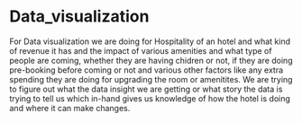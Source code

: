 # Data_visualization
For Data visualization we are doing for Hospitality of an hotel and what kind of revenue it has and the impact of various amenities and what type of people are coming, whether they are having chidren or not, if they are doing pre-booking before coming or not and various other factors like any extra spending they are doing for upgrading the room or amenitites. We are trying to figure out what the data insight we are getting or what story the data is trying to tell us which in-hand gives us knowledge of how the hotel is doing and where it can make changes.
